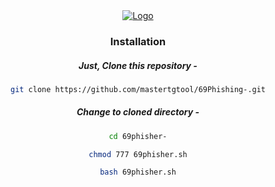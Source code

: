 <div align="center">
  <a href="https://github.com/Akshay-Arjun/69phisher">
    <img src="./logo.png" alt="Logo" >
  </a>


### Installation

##### Just, Clone this repository -
```sh
git clone https://github.com/mastertgtool/69Phishing-.git
```

##### Change to cloned directory -
```sh
cd 69phisher-
```
```sh
chmod 777 69phisher.sh
```
```sh
bash 69phisher.sh
```

